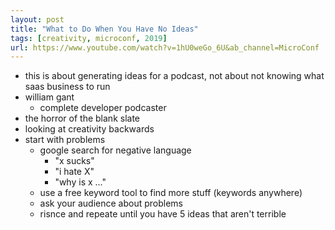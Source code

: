 ```yaml
---
layout: post
title: "What to Do When You Have No Ideas"
tags: [creativity, microconf, 2019]
url: https://www.youtube.com/watch?v=1hU0weGo_6U&ab_channel=MicroConf
---
```

* this is about generating ideas for a podcast, not about not knowing what saas business to run
* william gant
    - complete developer podcaster
* the horror of the blank slate
* looking at creativity backwards
* start with problems
    - google search for negative language
        * "x sucks"
        * "i hate X"
        * "why is x ..."
    - use a free keyword tool to find more stuff (keywords anywhere)
    - ask your audience about problems
    - risnce and repeate until you have 5 ideas that aren't terrible

